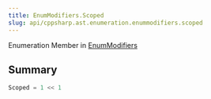 ```yaml
---
title: EnumModifiers.Scoped
slug: api/cppsharp.ast.enumeration.enummodifiers.scoped
---
```

Enumeration Member in [EnumModifiers](/api/cppsharp/ast/enumeration/enummodifiers)

## Summary



```csharp
Scoped = 1 << 1
```

